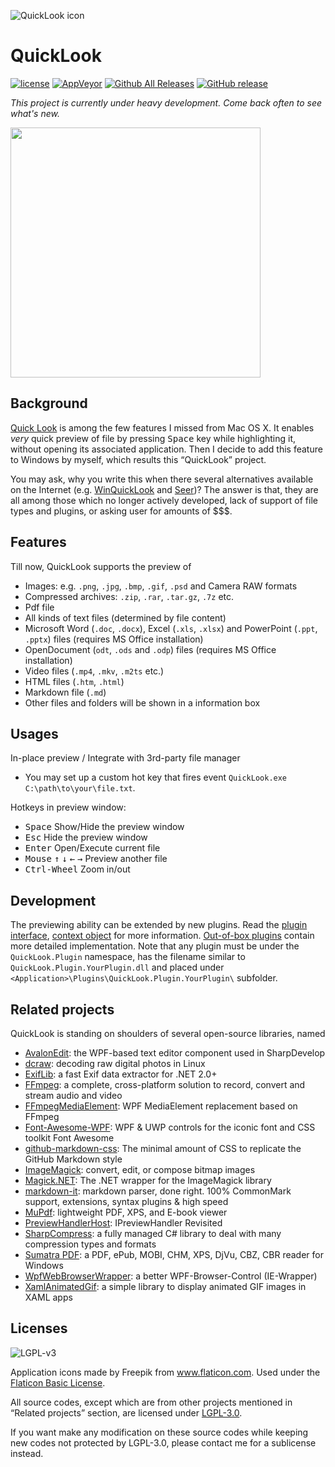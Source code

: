 ![QuickLook icon](https://cloud.githubusercontent.com/assets/1687847/26008086/060d9cca-374c-11e7-9345-7f0f0f91a421.png)

# QuickLook

[![license](https://img.shields.io/github/license/xupefei/QuickLook.svg)](https://www.gnu.org/licenses/lgpl-3.0.en.html)
[![AppVeyor](https://img.shields.io/appveyor/ci/xupefei/QuickLook.svg)](https://ci.appveyor.com/project/xupefei/QuickLook)
[![Github All Releases](https://img.shields.io/github/downloads/xupefei/QuickLook/total.svg)](https://github.com/xupefei/QuickLook/releases)
[![GitHub release](https://img.shields.io/github/release/xupefei/QuickLook.svg)](https://github.com/xupefei/QuickLook/releases/latest)

*This project is currently under heavy development. Come back often to see what's new.*

<img src="http://pooi.moe/QuickLook/sample.gif?2" width="400">

## Background
[Quick Look](https://en.wikipedia.org/wiki/Quick_Look) is among the few features I missed from Mac OS X. It enables *very* quick preview of file by pressing <kbd>Space</kbd> key while highlighting it, without opening its associated application. Then I decide to add this feature to Windows by myself, which results this “QuickLook” project.

You may ask, why you write this when there several alternatives available on the Internet (e.g. [WinQuickLook](https://github.com/shibayan/WinQuickLook) and [Seer](https://github.com/ccseer/Seer))? The answer is that, they are all among those which no longer actively developed, lack of support of file types and plugins, or asking user for amounts of $$$.

## Features
Till now, QuickLook supports the preview of 

 - Images: e.g. `.png`, `.jpg`, `.bmp`, `.gif`, `.psd` and Camera RAW formats
 - Compressed archives: `.zip`, `.rar`, `.tar.gz`, `.7z` etc.
 - Pdf file
 - All kinds of text files (determined by file content)
 - Microsoft Word (`.doc`, `.docx`), Excel (`.xls`, `.xlsx`) and PowerPoint (`.ppt`, `.pptx`) files (requires MS Office installation)
 - OpenDocument (`odt`, `.ods` and `.odp`) files (requires MS Office installation)
 - Video files (`.mp4`, `.mkv`, `.m2ts` etc.)
 - HTML files (`.htm`, `.html`)
 - Markdown file (`.md`)
 - Other files and folders will be shown in a information box

## Usages
In-place preview / Integrate with 3rd-party file manager
 - You may set up a custom hot key that fires event `QuickLook.exe C:\path\to\your\file.txt`. 
 
Hotkeys in preview window:

 - <kbd>Space</kbd> Show/Hide the preview window
 - <kbd>Esc</kbd> Hide the preview window
 - <kbd>Enter</kbd> Open/Execute current file
 - <kbd>Mouse️</kbd> <kbd>↑</kbd> <kbd>↓</kbd> <kbd>←</kbd> <kbd>→</kbd> Preview another file
 - <kbd>Ctrl-Wheel</kbd> Zoom in/out

## Development

The previewing ability can be extended by new plugins. Read the [plugin interface](https://github.com/xupefei/QuickLook/blob/master/QuickLook/Plugin/IViewer.cs), [context object](https://github.com/xupefei/QuickLook/blob/master/QuickLook/Plugin/ContextObject.cs) for more information. [Out-of-box plugins](https://github.com/xupefei/QuickLook/tree/master/QuickLook.Plugin) contain more detailed implementation.
Note that any plugin must be under the `QuickLook.Plugin` namespace, has the filename similar to `QuickLook.Plugin.YourPlugin.dll` and placed under `<Application>\Plugins\QuickLook.Plugin.YourPlugin\` subfolder.

## Related projects

QuickLook is standing on shoulders of several open-source libraries, named

 - [AvalonEdit](https://github.com/icsharpcode/AvalonEdit): the WPF-based text editor component used in SharpDevelop
 - [dcraw](http://www.cybercom.net/~dcoffin/dcraw/): decoding raw digital photos in Linux
 - [ExifLib](https://www.codeproject.com/Articles/36342/ExifLib-A-Fast-Exif-Data-Extractor-for-NET): a fast Exif data extractor for .NET 2.0+
 - [FFmpeg](https://ffmpeg.org/): a complete, cross-platform solution to record, convert and stream audio and video
 - [FFmpegMediaElement](https://github.com/unosquare/ffmediaelement/tree/master/Unosquare.FFmpegMediaElement): WPF MediaElement replacement based on FFmpeg
 - [Font-Awesome-WPF](https://github.com/charri/Font-Awesome-WPF): WPF & UWP controls for the iconic font and CSS toolkit Font Awesome
 - [github-markdown-css](https://github.com/sindresorhus/github-markdown-css): The minimal amount of CSS to replicate the GitHub Markdown style
 - [ImageMagick](http://www.imagemagick.org): convert, edit, or compose bitmap images
 - [Magick.NET](https://github.com/dlemstra/Magick.NET): The .NET wrapper for the ImageMagick library
 - [markdown-it](https://github.com/markdown-it/markdown-it): markdown parser, done right. 100% CommonMark support, extensions, syntax plugins & high speed
 - [MuPdf](https://mupdf.com/): lightweight PDF, XPS, and E-book viewer
 - [PreviewHandlerHost](http://www.brad-smith.info/blog/archives/79): IPreviewHandler Revisited
 - [SharpCompress](https://github.com/adamhathcock/sharpcompress): a fully managed C# library to deal with many compression types and formats
 - [Sumatra PDF](https://www.sumatrapdfreader.org): a PDF, ePub, MOBI, CHM, XPS, DjVu, CBZ, CBR reader for Windows
 - [WpfWebBrowserWrapper](https://www.codeproject.com/Articles/555302/A-better-WPF-Browser-Control-IE-Wrapper): a better WPF-Browser-Control (IE-Wrapper)
 - [XamlAnimatedGif](https://github.com/XamlAnimatedGif/XamlAnimatedGif): a simple library to display animated GIF images in XAML apps
 
## Licenses

![LGPL-v3](http://www.gnu.org/graphics/lgplv3-147x51.png)

Application icons made by Freepik from www.flaticon.com. Used under the [Flaticon Basic License](http://file000.flaticon.com/downloads/license/license.pdf).

All source codes, except which are from other projects mentioned in “Related projects” section, are licensed under [LGPL-3.0](https://opensource.org/licenses/LGPL-3.0).

If you want make any modification on these source codes while keeping new codes not protected by LGPL-3.0, please contact me for a sublicense instead.

